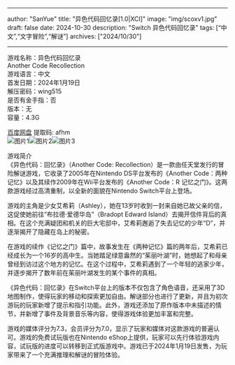 
---
author: "SanYue"
title: "异色代码回忆录[1.0|XCI]"
image: "img/scoxv1.jpg"
draft: false
date: 2024-10-30
description: "Switch 异色代码回忆录"
tags: [“中文”,“文字冒险”,“解谜”]
archives: ["2024/10/30"]

---

游戏名称：异色代码回忆录   
Another Code Recollection    
游戏语言：中文  
首发日期：2024年1月19日  
解压密码：wing515  
是否有金手指：否  
版本：无   
容量：4.3G

[百度网盘](https://pan.baidu.com/s/1AmdstUOBTrS625LJWN6HSg) 提取码: afhm  
![图片1](img/scoxvi.jpg)![图片2](img/scoxvn.jpg)![图片3](img/scoxvf.jpg)  

游戏简介  
《异色代码：回忆录》（Another Code: Recollection）是一款由任天堂发行的冒险解谜游戏，它收录了2005年在Nintendo DS平台发布的《Another Code：两种记忆》以及其续作2009年在Wii平台发布的《Another Code：R 记忆之门》。这两款游戏经过高清重制，以全新的面貌在Nintendo Switch平台上登场。

游戏的主角是少女艾希莉（Ashley），她在13岁时收到一封来自她已故父亲的信，这促使她前往“布拉德‧爱德华岛”（Bradopt Edward Island）去揭开信件背后的真相。在这个充满疑团和机关的巨大宅邸中，艾希莉邂逅了失去记忆的少年“D”，并逐渐揭开了隐藏在岛上的秘密。

在游戏的续作《记忆之门》篇中，故事发生在《两种记忆》篇的两年后，艾希莉已经成长为一个16岁的高中生。当她踏足绿意盎然的“茱丽叶湖”时，她想起了和母亲曾经到访过这个地方的记忆。在这个过程中，艾希莉遇到了一个年轻的逃家少年，并逐步揭开了数年前在茱丽叶湖发生的某个事件的真相。

《异色代码：回忆录》在Switch平台上的版本不仅包含了角色语音，还采用了3D地图制作，使得玩家的移动和探索更加自由。解谜部分也进行了更新，并且为初次游玩的玩家新增了提示和指引功能。此外，游戏还添加了原作版本中未描述的情节，并新增了事件及背景音乐等内容，使得游戏体验更加丰富和完整。

游戏的媒体评分为7.3，会员评分为7.0，显示了玩家和媒体对这款游戏的普遍认可。游戏的免费试玩版也在Nintendo eShop上提供，玩家可以先行体验游戏内容，试玩版的进度可以转移到正式版游戏中。游戏已于2024年1月19日发售，为玩家带来了一个充满推理和解谜的冒险体验。
